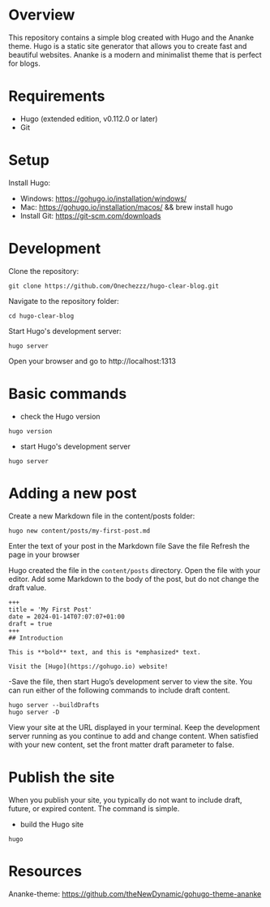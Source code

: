 # Overview
This repository contains a simple blog created with Hugo and the Ananke theme. Hugo is a static site generator that allows you to create fast and beautiful websites. Ananke is a modern and minimalist theme that is perfect for blogs.

# Requirements
- Hugo (extended edition, v0.112.0 or later)
- Git
# Setup
Install Hugo:
- Windows: https://gohugo.io/installation/windows/
- Mac: https://gohugo.io/installation/macos/ && brew install hugo
- Install Git: https://git-scm.com/downloads
# Development
Clone the repository: 
```
git clone https://github.com/Onechezzz/hugo-clear-blog.git
```
Navigate to the repository folder: 
```
cd hugo-clear-blog
```
Start Hugo's development server: 
```
hugo server
```
Open your browser and go to http://localhost:1313

# Basic commands
- check the Hugo version
``` 
hugo version 
```
 - start Hugo's development server
``` 
hugo server 
```
# Adding a new post
Create a new Markdown file in the content/posts folder: 
```
hugo new content/posts/my-first-post.md
```
Enter the text of your post in the Markdown file
Save the file
Refresh the page in your browser

Hugo created the file in the ``` content/posts ``` directory. Open the file with your editor.
Add some Markdown to the body of the post, but do not change the draft value.
```
+++
title = 'My First Post'
date = 2024-01-14T07:07:07+01:00
draft = true
+++
## Introduction

This is **bold** text, and this is *emphasized* text.

Visit the [Hugo](https://gohugo.io) website!
```
-Save the file, then start Hugo’s development server to view the site. You can run either of the following commands to include draft content.
```
hugo server --buildDrafts
hugo server -D
```
View your site at the URL displayed in your terminal. Keep the development server running as you continue to add and change content.
When satisfied with your new content, set the front matter draft parameter to false.

# Publish the site
When you publish your site, you typically do not want to include draft, future, or expired content. The command is simple.
- build the Hugo site
``` 
hugo 
```

# Resources
Ananke-theme: https://github.com/theNewDynamic/gohugo-theme-ananke
